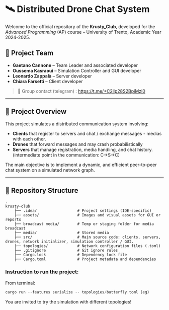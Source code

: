 # 🛰️ Distributed Drone Chat System

Welcome to the official repository of the **Krusty_Club**, developed for the *Advanced Programming* (AP) course – University of Trento, Academic Year 2024-2025.

## 👥 Project Team

- **Gaetano Cannone** – Team Leader and associated developer 
- **Oussema Kasraoui** – Simulation Controller and GUI developer 
- **Leonardo Zappalà** – Server developer 
- **Chiara Farsetti** – Client developer 

> 📧 Group contact (telegram) : https://t.me/+C2llp28S2BpiMzI0

---

## 🧠 Project Overview

This project simulates a distributed communication system involving:
- **Clients** that register to servers and chat / exchange messages - medias with each other. 
- **Drones** that forward messages and may crash probabilistically
- **Servers** that manage registration, media handling, and chat history. (intermediate point in the communication: C->S->C)

The main objective is to implement a dynamic, and efficient peer-to-peer chat system on a simulated network graph.

---

## 📁 Repository Structure
```
.
krusty-club 
    ├── .idea/                  # Project settings (IDE-specific) 
    ├── assets/                 # Images and visual assets for GUI or reports 
    ├── broadcast media/        # Temp or staging folder for media broadcast 
    ├── media/                  # Stored media 
    ├── src/                    # Main source code: clients, servers, drones, network initializer, simulation controller / GUI.
    ├── topologies/             # Network configuration files (.toml)
    ├── .gitignore              # Git ignore rules
    ├── Cargo.lock              # Dependency lock file
    ├── Cargo.toml              # Project metadata and dependencies
```

### Instruction to run the project:
From terminal: 
``` rust
cargo run --features serialize -- topologies/butterfly.toml (eg)
```
You are invited to try the simulation with different topologies!
